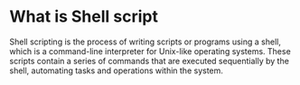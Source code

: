 # What is Shell script 

Shell scripting is the process of writing scripts or programs using a shell, which is a command-line interpreter for Unix-like operating systems. These scripts contain a series of commands that are executed sequentially by the shell, automating tasks and operations within the system.


